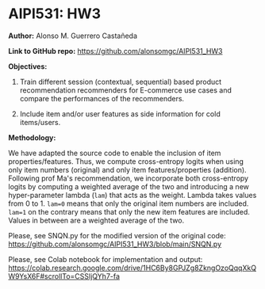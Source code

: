 # AIPI531: HW3

**Author:** Alonso M. Guerrero Castañeda

**Link to GitHub repo:** https://github.com/alonsomgc/AIPI531_HW3

**Objectives:**

1.   Train different session (contextual, sequential) based product recommendation recommenders for E-commerce use cases and compare the performances of the recommenders.

2.   Include item and/or user features as side information for cold items/users.

**Methodology:**

We have adapted the source code to enable the inclusion of item properties/features. Thus, we compute cross-entropy logits when using only item numbers (original) and only item features/properties (addition). Following prof Ma's recommendation, we incorporate both cross-entropy logits by computing a weighted average of the two and introducing a new hyper-parameter lambda (`lam`) that acts as the weight. Lambda takes values from 0 to 1. `lam=0` means that only the original item numbers are included. `lam=1` on the contrary means that only the new item features are included. Values in between are a weighted average of the two.

Please, see SNQN.py for the modified version of the original code: https://github.com/alonsomgc/AIPI531_HW3/blob/main/SNQN.py

Please, see Colab notebook for implementation and output: https://colab.research.google.com/drive/1HC6By8GPJZg8ZkngOzoQqqXkQW9YsX6F#scrollTo=CSSIjQYh7-fa
